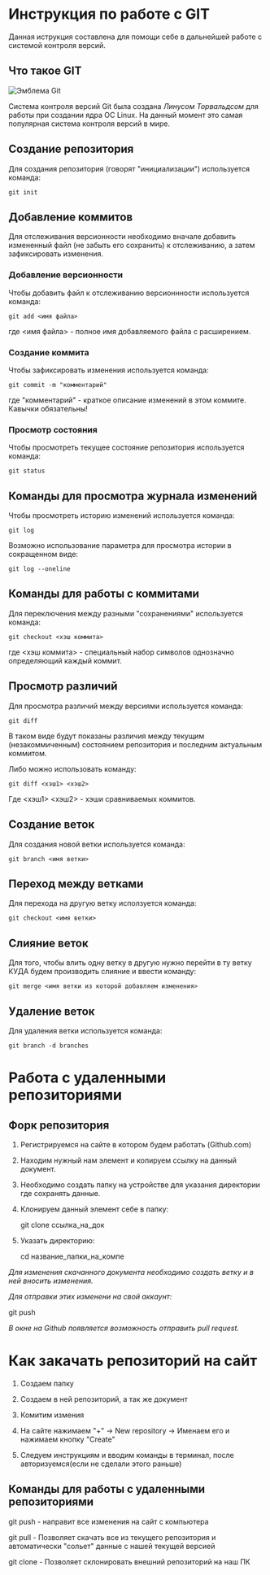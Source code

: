 # **Инструкция по работе с GIT**

Данная иструкция составлена для помощи себе в дальнейшей работе с системой контроля версий.

## Что такое GIT

![Эмблема Git](git.JPG)

Система контроля версий Git была создана *Линусом Торвальдсом* для работы при создании ядра ОС Linux. На данный момент это самая популярная система контроля версий в мире.

## Создание репозитория

Для создания репозитория (говорят "инициализации") используется команда:

    git init

## Добавление коммитов

Для отслеживания версионности необходимо вначале добавить измененный файл (не забыть его сохранить) к отслеживанию, а затем зафиксировать изменения.

### Добавление версионности

Чтобы добавить файл к отслеживанию версионнности используется команда:

    git add <имя файла>

где <имя файла> - полное имя добавляемого файла с расширением.

### Создание коммита

Чтобы зафиксировать изменения используется команда:

    git commit -m "комментарий"

где "комментарий" - краткое описание изменений в этом коммите. Кавычки обязательны!

### Просмотр состояния

Чтобы просмотреть текущее состояние репозитория используется команда:

    git status

## Команды для просмотра журнала изменений

Чтобы просмотреть историю изменений используется команда:

    git log

Возможно использование параметра для просмотра истории в сокращенном виде:

    git log --oneline

## Команды для работы с коммитами

Для переключения между разными "сохранениями" используется команда:

    git checkout <хэш коммита>

где <хэш коммита> - специальный набор символов однозначно определяющий каждый коммит.

## Просмотр различий

Для просмотра различий между версиями используется команда:

    git diff

В таком виде будут показаны различия между текущим (незакоммиченным) состоянием репозитория и последним актуальным коммитом.

Либо можно использовать команду:

    git diff <хэш1> <хэш2>

Где <хэш1> <хэш2> - хэши сравниваемых коммитов.

## Создание веток

Для создания новой ветки используется команда:

    git branch <имя ветки>

## Переход между ветками

Для перехода на другую ветку исползуется команда:

    git checkout <имя ветки>

## Слияние веток

Для того, чтобы влить одну ветку в другую нужно перейти в ту ветку КУДА будем производить слияние и ввести команду:

    git merge <имя ветки из которой добавляем изменения>

## Удаление веток

Для удаления ветки используется команда:
    
    git branch -d branches


# Работа с удаленными репозиториями

##  Форк репозитория

1. Регистрируемся на сайте в котором будем работать (Github.com)

2. Находим нужный нам элемент и копируем ссылку на данный документ.

3. Необходимо создать папку на устройстве для указания директории где сохранять данные.

4. Клонируем данный элемент себе в папку:
   
   git clone ссылка_на_док

5. Указать директорию:

   cd название_папки_на_компе

*Для изменения скачанного документа необходимо создать ветку и в ней вносить изменения.* 

*Для отправки этих изменени на свой аккаунт:*

   git push

*В окне на Github появляется возможность отправить pull request.*

# Как закачать репозиторий на сайт

1. Создаем папку

2. Создаем в ней репозиторий, а так же документ
   
3. Комитим измения

4. На сайте нажимаем "+" -> New repository -> Именаем его и нажимаем кнопку "Create"

5. Следуем инструкциям и вводим команды в терминал, после авторизуемся(если не сделали этого раньше)

## Команды для работы с удаленными репозиториями

   git push - направит все изменения на сайт с компьютера

   git pull - Позволяет скачать все из текущего репозитория и автоматически "сольет" данные с нашей текущей версией

   git clone - Позволяет склонировать внешний репозиторий на наш ПК

   